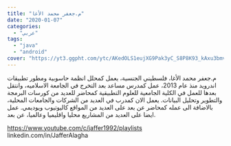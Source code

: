 ```yaml
---
title: "م.جعفر محمد الأغا"
date: "2020-01-07"
categories:
  - "عربي"
tags:
  - "java"
  - "android"
cover: "https://yt3.ggpht.com/ytc/AKedOLS1eujXG9Pak3yC_S8P8K93_kAxu3bmvMPZt61oCg=s88-c-k-c0x00ffffff-no-rj"
---
```


م.جعفر محمد الأغا، فلسطيني الجنسية، يعمل كمحلل انظمة حاسوبية ومطور تطبيقات اندرويد منذ عام 2013، عمل كمدرس مساعد بعد التخرج في الجامعة الاسلاميه، وانتقل بعدها للعمل في الكلية الجامعية للعلوم التطبيقية كمحاضر للعديد من كورسات البرمجة والتطوير وتحليل البيانات.
يعمل الان كمدرب في العديد من الشركات والجامعات المحلية، بالاضافة الى عمله كمحاضر عن بعد على العديد من المواقع كاليوتيوب ويوديمي.
عمل ايضا على العديد من المشاريع محليا واقليميا وعالميا، عن بعد.

https://www.youtube.com/c/jaffer1992/playlists
linkedin.com/in/JafferAlagha
